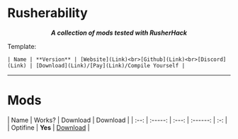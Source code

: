 # Rusherability


<div align="center">

***A collection of mods tested with RusherHack***

</div>


Template:

```| Name | **Version** | [Website](Link)<br>[Github](Link)<br>[Discord](Link) | [Download](Link)/[Pay](Link)/Compile Yourself |```

-------

# Mods

| Name | Works? | Download | Download |
| :--: | :-----: | :---: | :------: | :-: |
| Optifine | **Yes** | [Download](https://optifine.net/adloadx?f=OptiFine_1.12.2_HD_U_G5.jar&x=1224) |
